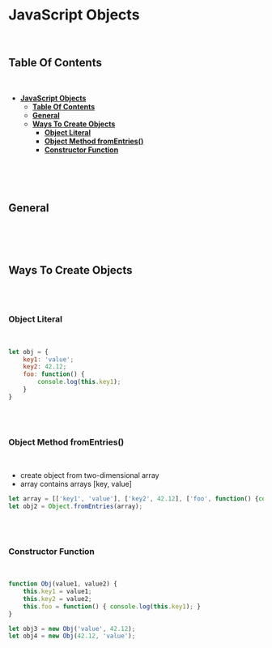 # **JavaScript Objects**

<br>

## **Table Of Contents**
<br>

- [**JavaScript Objects**](#javascript-objects)
  - [**Table Of Contents**](#table-of-contents)
  - [**General**](#general)
  - [**Ways To Create Objects**](#ways-to-create-objects)
    - [**Object Literal**](#object-literal)
    - [**Object Method fromEntries()**](#object-method-fromentries)
    - [**Constructor Function**](#constructor-function)

<br>
<br>
<br>

## **General**

<br>
<br>
<br>

## **Ways To Create Objects**
<br>
<br>

### **Object Literal**
<br>

```javascript
let obj = { 
    key1: 'value';
    key2: 42.12;
    foo: function() {
        console.log(this.key1);
    }
}
```
<br>
<br>

### **Object Method fromEntries()**
<br>
  
* create object from two-dimensional array
* array contains arrays \[key, value\]

```javascript
let array = [['key1', 'value'], ['key2', 42.12], ['foo', function() {console.log(this.key1);}]];
let obj2 = Object.fromEntries(array);
```
<br>
<br>

### **Constructor Function**
<br>

```javascript
function Obj(value1, value2) {
    this.key1 = value1;
    this.key2 = value2;
    this.foo = function() { console.log(this.key1); }
}

let obj3 = new Obj('value', 42.12);
let obj4 = new Obj(42.12, 'value');
```

<br>
<br>
<br>